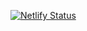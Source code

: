 [![Netlify Status](https://api.netlify.com/api/v1/badges/df694d20-0cb7-4fdf-aeaf-a3164ec3c76b/deploy-status)](https://app.netlify.com/sites/muslehud77/deploys)
